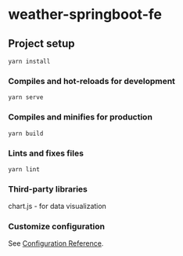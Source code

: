 # weather-springboot-fe

## Project setup
```
yarn install
```

### Compiles and hot-reloads for development
```
yarn serve
```

### Compiles and minifies for production
```
yarn build
```

### Lints and fixes files
```
yarn lint
```


### Third-party libraries

chart.js - for data visualization


### Customize configuration
See [Configuration Reference](https://cli.vuejs.org/config/).
